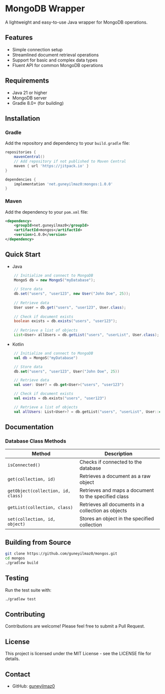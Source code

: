 # MongoDB Wrapper

A lightweight and easy-to-use Java wrapper for MongoDB operations.

## Features

- Simple connection setup
- Streamlined document retrieval operations
- Support for basic and complex data types
- Fluent API for common MongoDB operations

## Requirements

- Java 21 or higher
- MongoDB server
- Gradle 8.0+ (for building)

## Installation

### Gradle

Add the repository and dependency to your `build.gradle` file:

```gradle
repositories {
    mavenCentral()
    // Add repository if not published to Maven Central
    maven { url 'https://jitpack.io' }
}

dependencies {
    implementation 'net.guneyilmaz0:mongos:1.0.0'
}
```

### Maven

Add the dependency to your `pom.xml` file:

```xml
<dependency>
    <groupId>net.guneyilmaz0</groupId>
    <artifactId>mongos</artifactId>
    <version>1.0.0</version>
</dependency>
```

## Quick Start

 - Java
```java
    // Initialize and connect to MongoDB
    MongoS db = new MongoS("myDatabase");
    
    // Store data
    db.set("users", "user123", new User("John Doe", 25));
    
    // Retrieve data
    User user = db.get("users", "user123", User.class);
    
    // Check if document exists
    boolean exists = db.exists("users", "user123");
    
    // Retrieve a list of objects
    List<User> allUsers = db.getList("users", "userList", User.class);
```
- Kotlin
```kotlin
    // Initialize and connect to MongoDB
    val db = MongoS("myDatabase")

    // Store data
    db.set("users", "user123", User("John Doe", 25))

    // Retrieve data
    val user: User? = db.get<User>("users", "user123")

    // Check if document exists
    val exists = db.exists("users", "user123")

    // Retrieve a list of objects
    val allUsers: List<User>? = db.getList("users", "userList", User::class.java)
```

## Documentation

### Database Class Methods

| Method                             | Description                                          |
|------------------------------------|------------------------------------------------------|
| `isConnected()`                    | Checks if connected to the database                  |
| `get(collection, id)`              | Retrieves a document as a raw object                 |
| `getObject(collection, id, class)` | Retrieves and maps a document to the specified class |
| `getList(collection, class)`       | Retrieves all documents in a collection as objects   |
| `set(collection, id, object)`      | Stores an object in the specified collection         |

## Building from Source

```bash
git clone https://github.com/guneyilmaz0/mongos.git
cd mongos
./gradlew build
```

## Testing

Run the test suite with:

```bash
./gradlew test
```

## Contributing

Contributions are welcome! Please feel free to submit a Pull Request.

## License

This project is licensed under the MIT License - see the LICENSE file for details.

## Contact

- GitHub: [guneyilmaz0](https://github.com/guneyilmaz0)